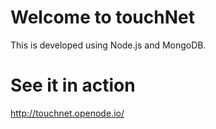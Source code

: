 # Welcome to touchNet
This is developed using Node.js and MongoDB. 

# See it in action 
http://touchnet.openode.io/

